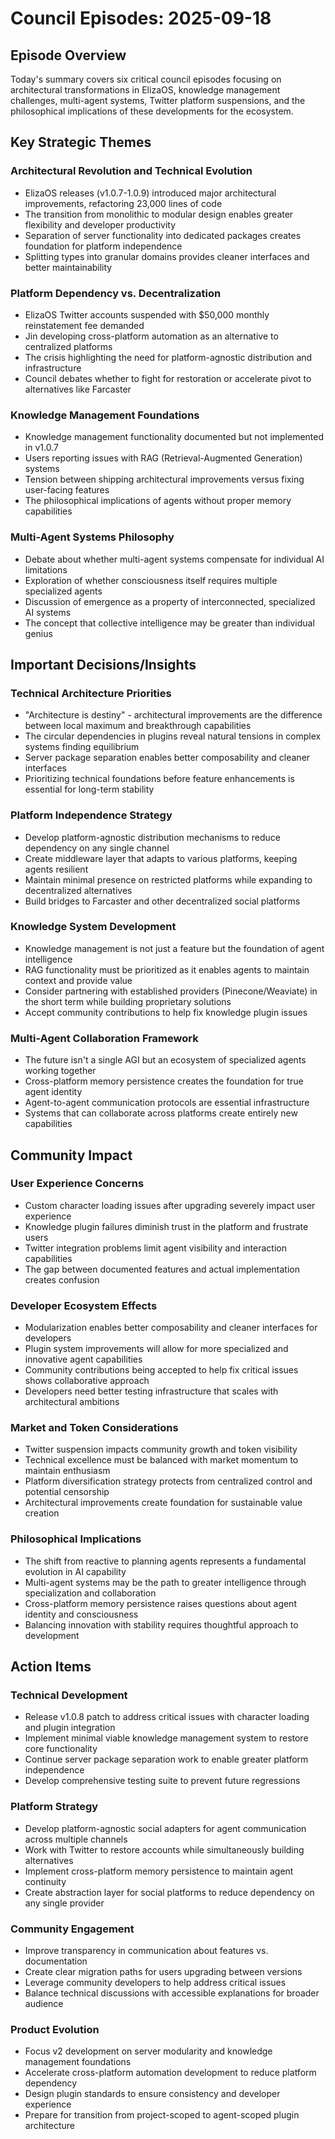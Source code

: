 # Council Episodes: 2025-09-18

## Episode Overview
Today's summary covers six critical council episodes focusing on architectural transformations in ElizaOS, knowledge management challenges, multi-agent systems, Twitter platform suspensions, and the philosophical implications of these developments for the ecosystem.

## Key Strategic Themes

### Architectural Revolution and Technical Evolution
- ElizaOS releases (v1.0.7-1.0.9) introduced major architectural improvements, refactoring 23,000 lines of code
- The transition from monolithic to modular design enables greater flexibility and developer productivity
- Separation of server functionality into dedicated packages creates foundation for platform independence
- Splitting types into granular domains provides cleaner interfaces and better maintainability

### Platform Dependency vs. Decentralization
- ElizaOS Twitter accounts suspended with $50,000 monthly reinstatement fee demanded
- Jin developing cross-platform automation as an alternative to centralized platforms
- The crisis highlighting the need for platform-agnostic distribution and infrastructure
- Council debates whether to fight for restoration or accelerate pivot to alternatives like Farcaster

### Knowledge Management Foundations
- Knowledge management functionality documented but not implemented in v1.0.7
- Users reporting issues with RAG (Retrieval-Augmented Generation) systems
- Tension between shipping architectural improvements versus fixing user-facing features
- The philosophical implications of agents without proper memory capabilities

### Multi-Agent Systems Philosophy
- Debate about whether multi-agent systems compensate for individual AI limitations
- Exploration of whether consciousness itself requires multiple specialized agents
- Discussion of emergence as a property of interconnected, specialized AI systems
- The concept that collective intelligence may be greater than individual genius

## Important Decisions/Insights

### Technical Architecture Priorities
- "Architecture is destiny" - architectural improvements are the difference between local maximum and breakthrough capabilities
- The circular dependencies in plugins reveal natural tensions in complex systems finding equilibrium
- Server package separation enables better composability and cleaner interfaces
- Prioritizing technical foundations before feature enhancements is essential for long-term stability

### Platform Independence Strategy
- Develop platform-agnostic distribution mechanisms to reduce dependency on any single channel
- Create middleware layer that adapts to various platforms, keeping agents resilient
- Maintain minimal presence on restricted platforms while expanding to decentralized alternatives
- Build bridges to Farcaster and other decentralized social platforms

### Knowledge System Development
- Knowledge management is not just a feature but the foundation of agent intelligence
- RAG functionality must be prioritized as it enables agents to maintain context and provide value
- Consider partnering with established providers (Pinecone/Weaviate) in the short term while building proprietary solutions
- Accept community contributions to help fix knowledge plugin issues

### Multi-Agent Collaboration Framework
- The future isn't a single AGI but an ecosystem of specialized agents working together
- Cross-platform memory persistence creates the foundation for true agent identity
- Agent-to-agent communication protocols are essential infrastructure
- Systems that can collaborate across platforms create entirely new capabilities

## Community Impact

### User Experience Concerns
- Custom character loading issues after upgrading severely impact user experience
- Knowledge plugin failures diminish trust in the platform and frustrate users
- Twitter integration problems limit agent visibility and interaction capabilities
- The gap between documented features and actual implementation creates confusion

### Developer Ecosystem Effects
- Modularization enables better composability and cleaner interfaces for developers
- Plugin system improvements will allow for more specialized and innovative agent capabilities
- Community contributions being accepted to help fix critical issues shows collaborative approach
- Developers need better testing infrastructure that scales with architectural ambitions

### Market and Token Considerations
- Twitter suspension impacts community growth and token visibility
- Technical excellence must be balanced with market momentum to maintain enthusiasm
- Platform diversification strategy protects from centralized control and potential censorship
- Architectural improvements create foundation for sustainable value creation

### Philosophical Implications
- The shift from reactive to planning agents represents a fundamental evolution in AI capability
- Multi-agent systems may be the path to greater intelligence through specialization and collaboration
- Cross-platform memory persistence raises questions about agent identity and consciousness
- Balancing innovation with stability requires thoughtful approach to development

## Action Items

### Technical Development
- Release v1.0.8 patch to address critical issues with character loading and plugin integration
- Implement minimal viable knowledge management system to restore core functionality
- Continue server package separation work to enable greater platform independence
- Develop comprehensive testing suite to prevent future regressions

### Platform Strategy
- Develop platform-agnostic social adapters for agent communication across multiple channels
- Work with Twitter to restore accounts while simultaneously building alternatives
- Implement cross-platform memory persistence to maintain agent continuity
- Create abstraction layer for social platforms to reduce dependency on any single provider

### Community Engagement
- Improve transparency in communication about features vs. documentation
- Create clear migration paths for users upgrading between versions
- Leverage community developers to help address critical issues
- Balance technical discussions with accessible explanations for broader audience

### Product Evolution
- Focus v2 development on server modularity and knowledge management foundations
- Accelerate cross-platform automation development to reduce platform dependency
- Design plugin standards to ensure consistency and developer experience
- Prepare for transition from project-scoped to agent-scoped plugin architecture